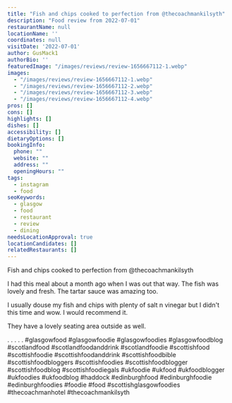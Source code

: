 ```yaml
---
title: "Fish and chips cooked to perfection from @thecoachmankilsyth"
description: "Food review from 2022-07-01"
restaurantName: null
locationName: ''
coordinates: null
visitDate: '2022-07-01'
author: GusMack1
authorBio: ''
featuredImage: "/images/reviews/review-1656667112-1.webp"
images:
  - "/images/reviews/review-1656667112-1.webp"
  - "/images/reviews/review-1656667112-2.webp"
  - "/images/reviews/review-1656667112-3.webp"
  - "/images/reviews/review-1656667112-4.webp"
pros: []
cons: []
highlights: []
dishes: []
accessibility: []
dietaryOptions: []
bookingInfo:
  phone: ""
  website: ""
  address: ""
  openingHours: ""
tags:
  - instagram
  - food
seoKeywords:
  - glasgow
  - food
  - restaurant
  - review
  - dining
needsLocationApproval: true
locationCandidates: []
relatedRestaurants: []
---
```


Fish and chips cooked to perfection from @thecoachmankilsyth 

I had this meal about a month ago when I was out that way. The fish was lovely and fresh. The tartar sauce was amazing too.

I usually douse my fish and chips with plenty of salt n vinegar but I didn't this time and wow. I would recommend it.

They have a lovely seating area outside as well.

.
.
.
.
.
#glasgowfood #glasgowfoodie #glasgowfoodies #glasgowfoodblog #scotlandfood #scotlandfoodanddrink #scotlandfoodie #scottishfood #scottishfoodie #scottishfoodanddrink #scottishfoodbible #scottishfoodbloggers #scottishfoodies #scottishfoodblogger #scottishfoodblog #scottishfoodiegals #ukfoodie #ukfood #ukfoodblogger #ukfoodies #ukfoodblog #haddock #edinburghfood #edinburghfoodie #edinburghfoodies #foodie #food #scottishglasgowfoodies #thecoachmanhotel #thecoachmankilsyth